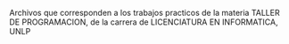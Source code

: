Archivos que corresponden a los trabajos practicos de la materia TALLER DE PROGRAMACION, de la carrera de LICENCIATURA EN INFORMATICA, UNLP
